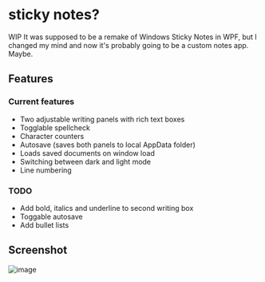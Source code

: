 # sticky notes?

WIP
It was supposed to be a remake of Windows Sticky Notes in WPF, but I changed my mind and now it's probably going to be a custom notes app. Maybe.

## Features

### Current features
* Two adjustable writing panels with rich text boxes
* Togglable spellcheck
* Character counters
* Autosave (saves both panels to local AppData folder)
* Loads saved documents on window load
* Switching between dark and light mode
* Line numbering

### TODO
* Add bold, italics and underline to second writing box
* Toggable autosave
* Add bullet lists

## Screenshot
![image](https://github.com/precisepangolin/stickynotesWPF/assets/61357898/37fee2b4-be93-447c-85ff-a52a121f538b)




